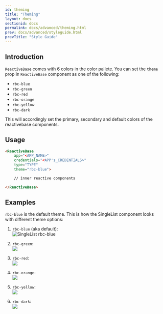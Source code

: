 ```yaml
---
id: theming
title: "Theming"
layout: docs
sectionid: docs
permalink: docs/advanced/theming.html
prev: docs/advanced/styleguide.html
prevTitle: "Style Guide"
---
```


## Introduction

`ReactiveBase` comes with 6 colors in the color pallete. You can set the `theme` prop in `ReactiveBase` component as one of the following:

* `rbc-blue`
* `rbc-green`
* `rbc-red`
* `rbc-orange`
* `rbc-yellow`
* `rbc-dark`

This will accordingly set the primary, secondary and default colors of the reactivebase components.

## Usage

```html
<ReactiveBase
	app="<APP_NAME>"
	credentials="<APP's_CREDENTIALS>"
	type="TYPE"
	theme="rbc-blue">

	// inner reactive components

</ReactiveBase>
```

## Examples

`rbc-blue` is the default theme. This is how the SingleList component looks with different theme options:

1. `rbc-blue` (aka default):  
![SingleList rbc-blue](https://i.imgur.com/LoRukSn.png)

2. `rbc-green`:  
![](https://i.imgur.com/2KWAev6.png)

3. `rbc-red`:  
![](https://i.imgur.com/EnlJ7aO.png)

4. `rbc-orange`:  
![](https://i.imgur.com/ybMQEEt.png)

5. `rbc-yellow`:  
![](https://i.imgur.com/NTt5Rk6.png)

6. `rbc-dark`:  
![](https://i.imgur.com/p871aMj.png)
